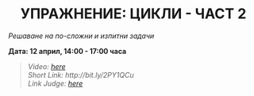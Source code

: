 <h1 align="center">УПРАЖНЕНИЕ: ЦИКЛИ - ЧАСТ 2</h1>
<i>Решаване на по-сложни и изпитни задачи</i>
<br>

<p><b>Дата: 12 април, 14:00 - 17:00 часа</b></p>

<blockquote>
    <i>
        Video: <a href="https://www.youtube.com/watch?v=aJSEaO8c5f0&feature=emb_title"> here</a>
    </i>
    <br>
    <i>
        Short Link: http://bit.ly/2PY1QCu
    </i>
    <br>
    <i>
        Link Judge: <a href="https://judge.softuni.bg/Contests/Practice/Index/1163#0">here</a>
    </i>
</blockquote>
